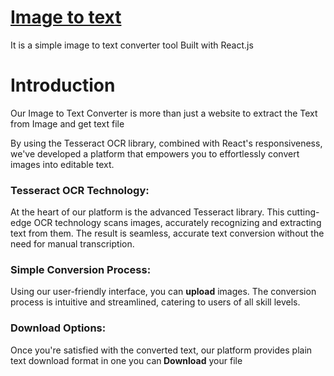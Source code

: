 <h1><a href ="https://imagetotext-five.vercel.app/">Image to text</a></h1>
<p>It is a simple image to text converter tool Built with React.js</p>

<h1>Introduction</h1>
<p>Our Image to Text Converter is more than just a website to extract the Text from Image and get text file </p>
<p>By using the Tesseract OCR library, combined with React's responsiveness, we've developed a platform that empowers you to effortlessly convert images into editable text.</p>
<h3>Tesseract OCR Technology: </h3>
<p>At the heart of our platform is the advanced Tesseract library. This cutting-edge OCR technology scans images, accurately recognizing and extracting text from them. The result is seamless, accurate text conversion without the need for manual transcription.</p>
<h3>Simple Conversion Process:</h3>
<p>Using our user-friendly interface, you can <b> upload</b> images. The conversion process is intuitive and streamlined, catering to users of all skill levels.</p>

<h3>Download Options:</h3>
<p>Once you're satisfied with the converted text, our platform provides plain text download format in one you can<b> Download</b> your file </p>
